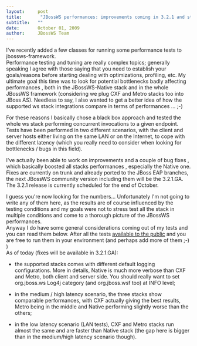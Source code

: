 ```yaml
---
layout:     post
title:       "JBossWS performances: improvements coming in 3.2.1 and stacks comparison"
subtitle:   ""
date:       October 01, 2009
author:     JBossWS Team
---
```



I&#39;ve recently added a few classes for running some performance tests to jbossws-framework.  
Performance testing and tuning are really complex topics; generally speaking I agree with those saying that you need to establish your goals/reasons before starting dealing with optimizations, profiling, etc. My ultimate goal this time was to 
look for potential bottlenecks badly affecting performances
, both in the JBossWS-Native stack and in the whole JBossWS framework (considering we plug CXF and Metro stacks too into JBoss AS). Needless to say, I also wanted to get a better idea of 
how the supported ws stack integrations compare in terms of performances
... ;-)  

For these reasons I basically chose a black box approach and tested the whole ws stack performing concurrent invocations to a given endpoint. Tests have been performed in two different scenarios, with the client and server hosts either living on the same LAN or on the Internet, to cope with the different latency (which you really need to consider when looking for bottlenecks / bugs in this field).  

I&#39;ve actually been able to work on 
improvements
 and a couple of 
bug fixes
, which basically 
boosted all stacks performances
, especially the Native one. 
Fixes are currently on trunk and already ported to the JBoss EAP branches, the next JBossWS community version including them will be the 3.2.1.GA.
 The 3.2.1 release is currently scheduled for the end of October.  

I guess you&#39;re now looking for the numbers... Unfortunately I&#39;m not going to write any of them here, as the results are of course influenced by the testing conditions and my goals were not to stress test all the stack in multiple conditions and come to a thorough picture of the JBossWS performances.  
Anyway I do have some general considerations coming out of my tests and you can read them below. After all the tests [available to the public](http://anonsvn.jboss.org/repos/jbossws/framework/trunk/testsuite/test/java/org/jboss/test/ws/jaxws/benchmark/) and you are free to run them in your environment (and perhaps add more of them ;-) )  
As of today (fixes will be available in 3.2.1.GA):  

*   the supported stacks comes with different default logging configurations. More in details, 
Native is much more verbose
 than CXF and Metro, both client and server side. You should really want to set 
org.jboss.ws
 Log4j category (and 
org.jboss.wsf
 too) at INFO level;
*   in the medium / high latency scenario, the three stacks show comparable performances, with CXF actually giving the best results, Metro being in the middle and Native performing slightly worse than the others;

*   in the low latency scenario (LAN tests), CXF and Metro stacks run almost the same and are faster than Native stack (the gap here is bigger than in the medium/high latency scenario though).




